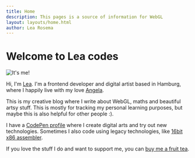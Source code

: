 ```yaml
---
title: Home
description: This pages is a source of information for WebGL
layout: layouts/home.html
author: Lea Rosema
---
```


# Welcome to Lea codes

<img src="https://avatars.githubusercontent.com/u/949950?v=4" class="avatar" alt="It's me!">

Hi, I'm [Lea](https://lea.lgbt/@lea). I'm a frontend developer and digital artist based in Hamburg, where I happily live with my love [Angela](https://twitter.com/agalliat/).

This is my creative blog where I write about WebGL, maths and beautiful artsy stuff.
This is mostly for tracking my personal learning purposes, but maybe this is also helpful for other people :).

I have a [CodePen profile](https://codepen.io/learosema/) where I create digital arts and try out new technologies.
Sometimes I also code using legacy technologies, like [16bit x86 assembler](https://gist.github.com/learosema/5b217f2cb8171c87c9a30a4a2957b31d).

If you love the stuff I do and want to support me, you can [buy me a fruit tea](https://ko-fi.com/learosema).

